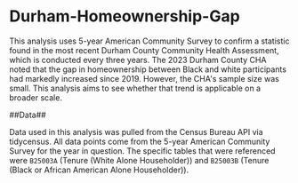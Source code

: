 # Durham-Homeownership-Gap

This analysis uses 5-year American Community Survey to confirm a statistic found in the most recent Durham County Community Health Assessment, which is conducted every three years. The 2023 Durham County CHA noted that the gap in homeownership between Black and white participants had markedly increased since 2019. However, the CHA's sample size was small. This analysis aims to see whether that trend is applicable on a broader scale. 

##Data##

Data used in this analysis was pulled from the Census Bureau API via tidycensus. All data points come from the 5-year American Community Survey for the year in question. The specific tables that were referenced were `B25003A` (Tenure (White Alone Householder)) and `B25003B` (Tenure (Black or African American Alone Householder)).
